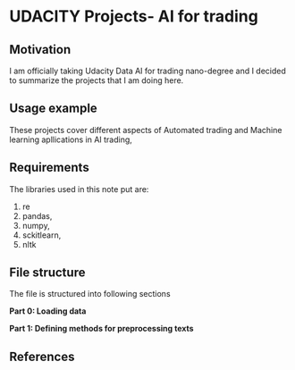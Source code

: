 # UDACITY Projects- AI for trading

## Motivation

I am officially taking Udacity Data AI for trading nano-degree and I decided to summarize the projects that I am doing here.
## Usage example

These projects cover different aspects of Automated trading and Machine learning apllications in AI trading,


## Requirements

The libraries used in this note put are:
1. re
2. pandas,
3. numpy,
4. sckitlearn,
5. nltk



## File structure

The file is structured into following sections

**Part 0: Loading data**

**Part 1: Defining methods for preprocessing texts**



## References




